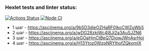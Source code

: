 ### Hexlet tests and linter status:
[![Actions Status](https://github.com/Eserian/frontend-testing-react-project-lvl2/workflows/hexlet-check/badge.svg)](https://github.com/Eserian/frontend-testing-react-project-lvl2/actions)
[![Node CI](https://github.com/Eserian/frontend-testing-react-project-lvl2/actions/workflows/nodejs.yml/badge.svg?branch=main)](https://github.com/Eserian/frontend-testing-react-project-lvl2/actions/workflows/nodejs.yml)


* 1 шаг - https://asciinema.org/a/9b5D3dieOZHaRF0IkoCWZuWb5
* 2 шаг - https://asciinema.org/a/wDG28zkiWc4l8Jj2a3AuSJZN6
* 3 шаг - https://asciinema.org/a/eGOaHmCtBeQ7DiowJWnAsrHoj
* 4 шаг - https://asciinema.org/a/H13Ytoz0WzpNRYIhofZQkomIX
